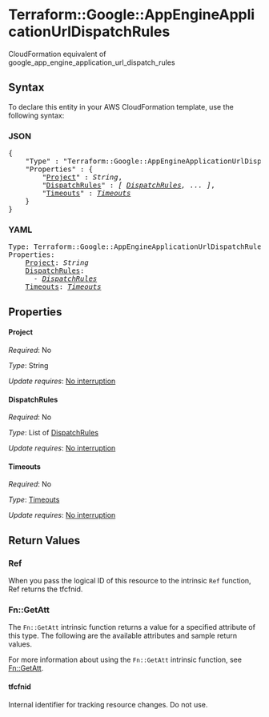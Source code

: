 # Terraform::Google::AppEngineApplicationUrlDispatchRules

CloudFormation equivalent of google_app_engine_application_url_dispatch_rules

## Syntax

To declare this entity in your AWS CloudFormation template, use the following syntax:

### JSON

<pre>
{
    "Type" : "Terraform::Google::AppEngineApplicationUrlDispatchRules",
    "Properties" : {
        "<a href="#project" title="Project">Project</a>" : <i>String</i>,
        "<a href="#dispatchrules" title="DispatchRules">DispatchRules</a>" : <i>[ <a href="dispatchrules.md">DispatchRules</a>, ... ]</i>,
        "<a href="#timeouts" title="Timeouts">Timeouts</a>" : <i><a href="timeouts.md">Timeouts</a></i>
    }
}
</pre>

### YAML

<pre>
Type: Terraform::Google::AppEngineApplicationUrlDispatchRules
Properties:
    <a href="#project" title="Project">Project</a>: <i>String</i>
    <a href="#dispatchrules" title="DispatchRules">DispatchRules</a>: <i>
      - <a href="dispatchrules.md">DispatchRules</a></i>
    <a href="#timeouts" title="Timeouts">Timeouts</a>: <i><a href="timeouts.md">Timeouts</a></i>
</pre>

## Properties

#### Project

_Required_: No

_Type_: String

_Update requires_: [No interruption](https://docs.aws.amazon.com/AWSCloudFormation/latest/UserGuide/using-cfn-updating-stacks-update-behaviors.html#update-no-interrupt)

#### DispatchRules

_Required_: No

_Type_: List of <a href="dispatchrules.md">DispatchRules</a>

_Update requires_: [No interruption](https://docs.aws.amazon.com/AWSCloudFormation/latest/UserGuide/using-cfn-updating-stacks-update-behaviors.html#update-no-interrupt)

#### Timeouts

_Required_: No

_Type_: <a href="timeouts.md">Timeouts</a>

_Update requires_: [No interruption](https://docs.aws.amazon.com/AWSCloudFormation/latest/UserGuide/using-cfn-updating-stacks-update-behaviors.html#update-no-interrupt)

## Return Values

### Ref

When you pass the logical ID of this resource to the intrinsic `Ref` function, Ref returns the tfcfnid.

### Fn::GetAtt

The `Fn::GetAtt` intrinsic function returns a value for a specified attribute of this type. The following are the available attributes and sample return values.

For more information about using the `Fn::GetAtt` intrinsic function, see [Fn::GetAtt](https://docs.aws.amazon.com/AWSCloudFormation/latest/UserGuide/intrinsic-function-reference-getatt.html).

#### tfcfnid

Internal identifier for tracking resource changes. Do not use.

